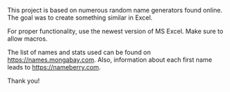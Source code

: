 This project is based on numerous random name generators found online. The goal was to create something similar in Excel.

For proper functionality, use the newest version of MS Excel. Make sure to allow macros.

The list of names and stats used can be found on https://names.mongabay.com.
Also, information about each first name leads to https://nameberry.com.

Thank you!
